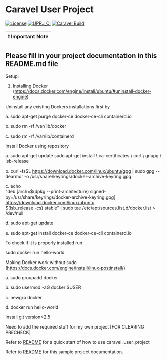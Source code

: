 
# Caravel User Project

[![License](https://img.shields.io/badge/License-Apache%202.0-blue.svg)](https://opensource.org/licenses/Apache-2.0) [![UPRJ_CI](https://github.com/efabless/caravel_project_example/actions/workflows/user_project_ci.yml/badge.svg)](https://github.com/efabless/caravel_project_example/actions/workflows/user_project_ci.yml) [![Caravel Build](https://github.com/efabless/caravel_project_example/actions/workflows/caravel_build.yml/badge.svg)](https://github.com/efabless/caravel_project_example/actions/workflows/caravel_build.yml)

| :exclamation: Important Note            |
|-----------------------------------------|

## Please fill in your project documentation in this README.md file 

Setup:
1. Installing Docker (https://docs.docker.com/engine/install/ubuntu/#uninstall-docker-engine)

Uninstall any existing Dockers installations first by

a. sudo apt-get purge docker-ce docker-ce-cli containerd.io

b. sudo rm -rf /var/lib/docker

c. sudo rm -rf /var/lib/containerd

Install Docker using repository

a. sudo apt-get update
   sudo apt-get install \\
    ca-certificates \\
    curl \\
    gnupg \\
    lsb-release

b. curl -fsSL https://download.docker.com/linux/ubuntu/gpg | sudo gpg --dearmor -o /usr/share/keyrings/docker-archive-keyring.gpg

c. echo \
     "deb [arch=$(dpkg --print-architecture) signed-by=/usr/share/keyrings/docker-archive-keyring.gpg] https://download.docker.com/linux/ubuntu \
     $(lsb_release -cs) stable" | sudo tee /etc/apt/sources.list.d/docker.list > /dev/null

d. sudo apt-get update

e. sudo apt-get install docker-ce docker-ce-cli containerd.io

To check if it is properly installed run

sudo docker run hello-world

Making Docker work without sudo (https://docs.docker.com/engine/install/linux-postinstall/)

a. sudo groupadd docker

b. sudo usermod -aG docker $USER

c. newgrp docker

d. docker run hello-world

Install git version>2.5


Need to add the required stuff for my own project [FOR CLEARING PRECHECK]

Refer to [README](docs/source/quickstart.rst) for a quick start of how to use caravel_user_project

Refer to [README](docs/source/index.rst) for this sample project documentation. 
